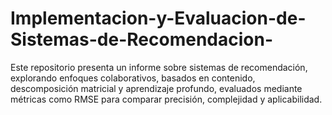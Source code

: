 # Implementacion-y-Evaluacion-de-Sistemas-de-Recomendacion-
Este repositorio presenta un informe sobre sistemas de recomendación, explorando enfoques colaborativos, basados en contenido, descomposición matricial y aprendizaje profundo, evaluados mediante métricas como RMSE para comparar precisión, complejidad y aplicabilidad.
